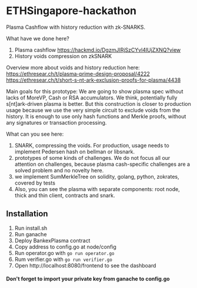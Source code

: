 # ETHSingapore-hackathon

Plasma Cashflow with history reduction with zk-SNARKS.

What have we done here?
1. Plasma cashflow https://hackmd.io/DgzmJIRjSzCYvl4lUjZXNQ?view
2. History voids compression on zkSNARK 

Overview more about voids and history reduction here:
https://ethresear.ch/t/plasma-prime-design-proposal/4222
https://ethresear.ch/t/short-s-nt-ark-exclusion-proofs-for-plasma/4438

Main goals for this prototype:
We are going to show plasma spec without lacks of MoreVP, Cash or RSA accumulators.
We think, potentially fully s[nt]ark-driven plasma is better. But this construction is closer to production usage because we use the very simple circuit to exclude voids from the history. It is enough to use only hash functions and Merkle proofs, without any signatures or transaction processing. 



What can you see here:
1. SNARK, compressing the voids. For production, usage needs to implement Pedersen hash on bellman or libsnark.
2. prototypes of some kinds of challenges. We do not focus all our attention on challenges, because plasma cash-specific challenges are a solved problem and no novelty here.
3. we implement SumMerkleTree on solidity, golang, python, zokrates, covered by tests
4. Also, you can see the plasma with separate components: root node, thick and thin client, contracts and snark.

## Installation

1. Run install.sh
2. Run ganache
3. Deploy BankexPlasma contract
4. Copy address to config.go at node/config
5. Run operator.go with `go run operator.go`
6. Rum verifier.go with `go run verifier.go`
7. Open http://localhost:8080/frontend to see the dashboard

#### Don't forget to import your private key from ganache to config.go


